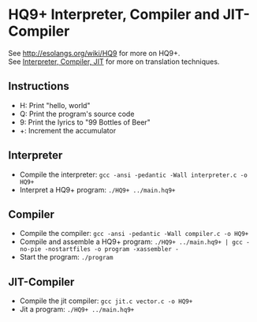 # HQ9+ Interpreter, Compiler and JIT-Compiler
See http://esolangs.org/wiki/HQ9 for more on HQ9+. <br>
See [Interpreter, Compiler, JIT](https://nickdesaulniers.github.io/blog/2015/05/25/interpreter-compiler-jit/) for more on translation techniques.

## Instructions
+ H: Print "hello, world"
+ Q: Print the program's source code
+ 9: Print the lyrics to "99 Bottles of Beer"
+ +: Increment the accumulator

## Interpreter
+ Compile the interpreter: `gcc -ansi -pedantic -Wall interpreter.c -o HQ9+`
+ Interpret a HQ9+ program: `./HQ9+ ../main.hq9+`

## Compiler
+ Compile the compiler: `gcc -ansi -pedantic -Wall compiler.c -o HQ9+`
+ Compile and assemble a HQ9+ program: `./HQ9+ ../main.hq9+ | gcc -no-pie -nostartfiles -o program -xassembler -`
+ Start the program: `./program`

## JIT-Compiler
+ Compile the jit compiler: `gcc jit.c vector.c -o HQ9+`
+ Jit a program: `./HQ9+ ../main.hq9+`

